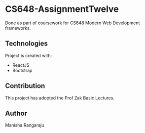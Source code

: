 # CS648-AssignmentTwelve
Done as part of coursework for CS648 Modern Web Development frameworks.

## Technologies
Project is created with:
* ReactJS
* Bootstrap

## Contribution
This project has adopted the Prof Zak Basic Lectures.

## Author
Manisha Rangaraju 
